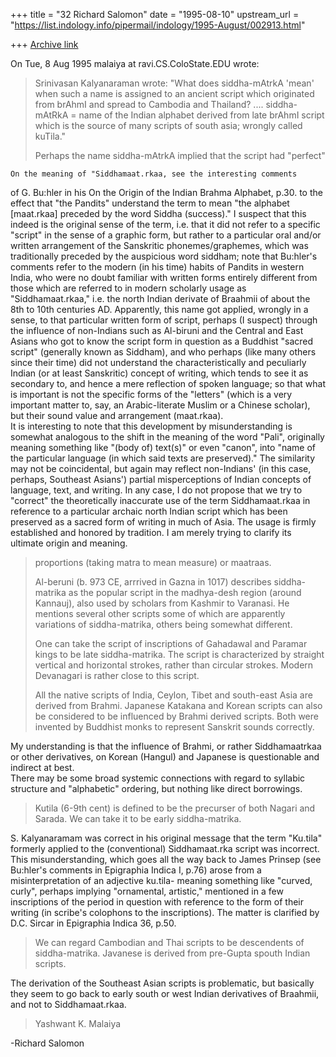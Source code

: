 +++
title = "32 Richard Salomon"
date = "1995-08-10"
upstream_url = "https://list.indology.info/pipermail/indology/1995-August/002913.html"

+++
[Archive link](https://list.indology.info/pipermail/indology/1995-August/002913.html)

On Tue, 8 Aug 1995 malaiya at ravi.CS.ColoState.EDU wrote:

> Srinivasan Kalyanaraman wrote: "What does siddha-mAtrkA 'mean' when such a 
>   name is assigned to an ancient script which originated from brAhmI and spread 
>   to Cambodia and Thailand? ....
>   siddha-mAtRkA = name of the Indian alphabet derived  from late brAhmI script 
>   which is the source of many scripts of south asia; wrongly called kuTila."
> 
> Perhaps the name siddha-mAtrkA implied that the script had "perfect"


	On the meaning of "Siddhamaat.rkaa, see the interesting comments 
of G. Bu:hler in his On the Origin of the Indian Brahma Alphabet, p.30. 
to the effect that "the Pandits" understand the term to mean "the 
alphabet [maat.rkaa] preceded by the word Siddha (success)."  I suspect 
that this indeed is the original sense of the term, i.e. that it did not 
refer to a specific "script" in the sense of a graphic form, but rather 
to a particular oral and/or written arrangement of the Sanskritic 
phonemes/graphemes, which was traditionally preceded by the auspicious word 
siddham; note that 
Bu:hler's comments refer to the modern (in his time) habits of Pandits 
in western India, who were no doubt familiar with written forms entirely 
different from those which are referred to in modern scholarly usage as 
"Siddhamaat.rkaa," i.e. the north Indian derivate of Braahmii of about 
the 8th to 10th centuries AD.  Apparently, this name got applied, wrongly 
in a sense, to that particular written form of script, perhaps (I suspect) 
through the influence of non-Indians such as Al-biruni and the Central and 
East Asians who got to know the script form in question as a Buddhist 
"sacred script" (generally known as Siddham), and who perhaps (like many 
others since their time) did 
not understand the characteristically and peculiarly Indian (or at 
least Sanskritic) concept of 
writing, which tends to see it as secondary to, and hence a mere 
reflection of spoken language; so that what is important is not the 
specific forms of the "letters" (which is a very important matter to, 
say, an Arabic-literate Muslim or a Chinese scholar), but their sound 
value and arrangement (maat.rkaa).  
	It is interesting to note that this development by 
misunderstanding is somewhat analogous to the shift in the meaning of the 
word "Pali", originally meaning something like "(body of) text(s)" or 
even "canon", into "name of the particular language (in which said texts 
are preserved)."  The similarity may not be coincidental, but again may 
reflect non-Indians' (in this case, perhaps, Southeast Asians') partial 
misperceptions of Indian concepts of language, text, and writing.
	In any case, I do not propose that we try to "correct" the 
theoretically inaccurate use of the term Siddhamaat.rkaa in reference to 
a particular archaic north Indian script which has been preserved as a 
sacred form of writing in much of Asia.  The usage is firmly established 
and honored 
by tradition.  I am merely trying to clarify its ultimate origin and meaning.





> proportions (taking matra to mean measure) or maatraas.
> 
> Al-beruni (b. 973 CE, arrrived in Gazna in 1017) describes siddha-matrika as 
> the popular script in the madhya-desh region (around Kannauj), also used by 
> scholars from  Kashmir to Varanasi. He mentions several other scripts some of 
> which are apparently variations of siddha-matrika, others being somewhat 
> different.
> 
> One can take the script of inscriptions of Gahadawal and Paramar kings to
> be late siddha-matrika. The script is characterized by straight vertical 
> and horizontal strokes, rather than circular strokes. Modern Devanagari
> is rather close to this script.
> 
> All the native scripts of India, Ceylon, Tibet and south-east Asia
> are derived from Brahmi. Japanese Katakana and Korean scripts can also be
> considered to be influenced by Brahmi derived scripts. Both were invented
> by Buddhist monks to represent Sanskrit sounds correctly.

My understanding is that the influence of Brahmi, or rather 
Siddhamaatrkaa or other derivatives, 
on Korean (Hangul) and Japanese is questionable and indirect at best.  
There may be some broad systemic connections with regard to syllabic 
structure and "alphabetic" ordering, but nothing like direct borrowings.  


> 
> Kutila (6-9th cent) is defined to be the precurser of both Nagari and Sarada.
> We can take it to be early siddha-matrika.
>

S. Kalyanaramam was correct in his original message that the term 
"Ku.tila" formerly applied to the (conventional) Siddhamaat.rka script 
was incorrect.  This misunderstanding, which goes all the way back to 
James Prinsep (see Bu:hler's comments in Epigraphia Indica I, p.76) arose 
from a misinterpretation of an adjective ku.tila- meaning something like 
"curved, curly", perhaps implying "ornamental, artistic," mentioned in a 
few inscriptions of the period in question with reference to the form of 
their writing (in scribe's colophons to the inscriptions).  The matter is 
clarified by D.C. Sircar in Epigraphia Indica 36, p.50.

> We can regard Cambodian and Thai scripts to be descendents of siddha-matrika.
> Javanese is derived from pre-Gupta spouth Indian scripts.
> 

The derivation of the Southeast Asian scripts is problematic, but 
basically they seem to go back to early south or west Indian derivatives 
of Braahmii, and  not to Siddhamaat.rkaa.


> Yashwant K. Malaiya
>  
> 


-Richard Salomon





